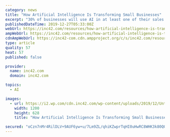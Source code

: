 ```yaml
---
category: news
title: "How Artificial Intelligence Is Transforming Small Businesses"
excerpt: "30% of businesses will use AI in at least one of their sales processes by 2020 Artificial intelligence, or AI, is here to stay, and it’s everywhere. Consider the fact that only 33% of consumers think they’re using AI-powered technology, but ..."
publishedDateTime: 2019-12-27T05:33:00Z
webUrl: https://inc42.com/resources/how-artificial-intelligence-is-transforming-small-businesses/
ampWebUrl: https://inc42.com/resources/how-artificial-intelligence-is-transforming-small-businesses/amp/
cdnAmpWebUrl: https://inc42-com.cdn.ampproject.org/c/s/inc42.com/resources/how-artificial-intelligence-is-transforming-small-businesses/amp/
type: article
quality: 57
heat: 57
published: false

provider:
  name: inc42.com
  domain: inc42.com

topics:
  - AI

images:
  - url: https://i2.wp.com/cdn.inc42.com/wp-content/uploads/2019/12/Untitled-design-2019-12-15T010933.942.jpg?fit=1200%2C628&#038;ssl=1
    width: 1200
    height: 628
    title: "How Artificial Intelligence Is Transforming Small Businesses"

secured: "oCzn7nMr4RilDLV+9AUF6yw+u/7Lm9ZL/qhiKZwprTqHI0uHwRC8WHK3k80QQ9sv3uuiOaJCJoHFgv92DDOz1YqtaOaNQpC98rZ6Inop3YLIYAvbqzw1Rwp71jnaYINjtSqC6Ogtmsa4uOKuEHukh9XxSjqlXLTo2THoLZ7xWYtKgLdgEBVegV4/0tVZQlJDxOAiQV8lNzT5rbtBBbo/ENZ5ndsxhiUjbkbW2Ban4y7eqxKF0exz7LsxfWli31pfE4Q7SMetheV6YBNWMG60WUJDBA+NbgBtY3Yk2wGsGZo=;st1b7bB9HS0hwaPbks1YQQ=="
---
```


